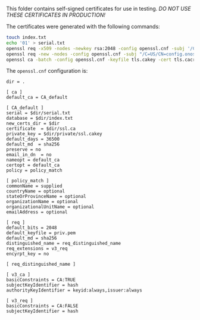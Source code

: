 This folder contains self-signed certificates for use in testing. _DO NOT USE THESE
CERTIFICATES IN PRODUCTION!_

The certificates were generated with the following commands:

```bash
touch index.txt
echo '01' > serial.txt
openssl req -x509 -nodes -newkey rsa:2048 -config openssl.cnf -subj '/C=US/CN=ONF' -keyout tls.cakey -out tls.cacrt
openssl req -new -nodes -config openssl.cnf -subj "/C=US/CN=config.onosproject.org" -keyout tls.key -out tls.req
openssl ca -batch -config openssl.cnf -keyfile tls.cakey -cert tls.cacrt -out tls.crt -infiles tls.req
```

The `openssl.cnf` configuration is:

```
dir = .

[ ca ]
default_ca = CA_default

[ CA_default ]
serial = $dir/serial.txt
database = $dir/index.txt
new_certs_dir = $dir
certificate  = $dir/ssl.ca
private_key = $dir/private/ssl.cakey
default_days = 36500
default_md  = sha256
preserve = no
email_in_dn  = no
nameopt = default_ca
certopt = default_ca
policy = policy_match

[ policy_match ]
commonName = supplied
countryName = optional
stateOrProvinceName = optional
organizationName = optional
organizationalUnitName = optional
emailAddress = optional

[ req ]
default_bits = 2048
default_keyfile = priv.pem
default_md = sha256
distinguished_name = req_distinguished_name
req_extensions = v3_req
encyrpt_key = no

[ req_distinguished_name ]

[ v3_ca ]
basicConstraints = CA:TRUE
subjectKeyIdentifier = hash
authorityKeyIdentifier = keyid:always,issuer:always

[ v3_req ]
basicConstraints = CA:FALSE
subjectKeyIdentifier = hash
```
